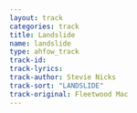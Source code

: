 ```yaml
---
layout: track
categories: track
title: Landslide
name: landslide
type: ahfow_track
track-id: 
track-lyrics: 
track-author: Stevie Nicks
track-sort: "LANDSLIDE"
track-original: Fleetwood Mac
---
```

